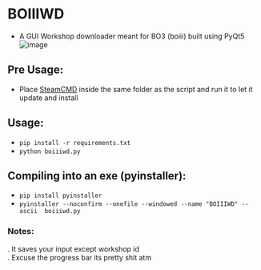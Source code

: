 # BOIIIWD
- A GUI Workshop downloader meant for BO3 (boiii) built using PyQt5 <br>
![image](https://github.com/faroukbmiled/BOIIIWD/assets/51106560/d8b68cc0-2d94-4d12-8f4c-0a11cc7616c5)

## Pre Usage:
- Place [SteamCMD](https://steamcdn-a.akamaihd.net/client/installer/steamcmd.zip) inside the same folder as the script and run it to let it update and install
  
## Usage:
- ```pip install -r requirements.txt```
- ```python boiiiwd.py```

## Compiling into an exe (pyinstaller):
- ```pip install pyinstaller```
- ```pyinstaller --noconfirm --onefile --windowed --name "BOIIIWD" --ascii  boiiiwd.py```
  
### Notes:
. It saves your input except workshop id <br>
. Excuse the progress bar its pretty shit atm
